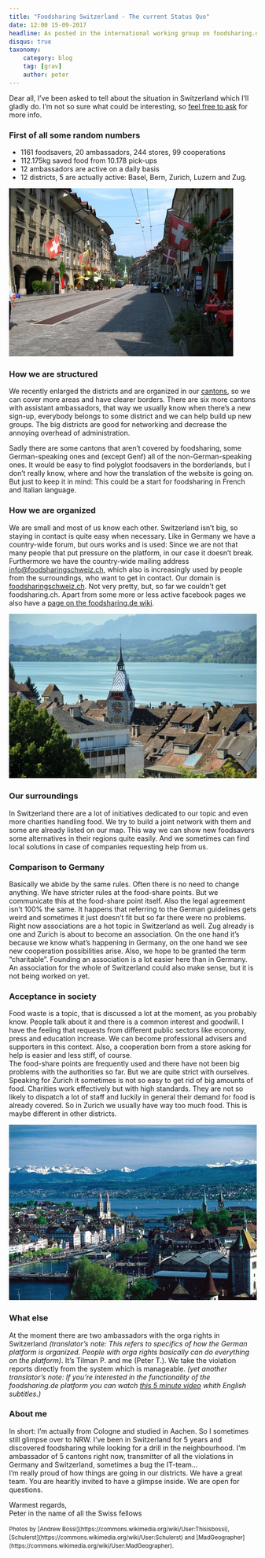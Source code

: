 ```yaml
---
title: "Foodsharing Switzerland - The current Status Quo"
date: 12:00 15-09-2017
headline: As posted in the international working group on foodsharing.de
disqus: true
taxonomy:
    category: blog
    tag: [grav]
    author: peter
---
```


Dear all,
I’ve been asked to tell about the situation in Switzerland which I’ll gladly do. I’m not so sure what could be interesting, so [feel free to ask](mailto:peter.toennies@gmail.com) for more info.

### First of all some random numbers
* 1161 foodsavers, 20 ambassadors, 244 stores, 99 cooperations
* 112.175kg saved food from 10.178 pick-ups
* 12 ambassadors are active on a daily basis
* 12 districts, 5 are actually active: Basel, Bern, Zurich, Luzern and Zug.

![Bern](Bern.jpg)

### How we are structured
We recently enlarged the districts and are organized in our [cantons](https://en.wikipedia.org/wiki/Cantons_of_Switzerland), so we can cover more areas and have clearer borders. There are six more cantons with assistant ambassadors, that way we usually know when there’s a new sign-up, everybody belongs to some district and we can help build up new groups. The big districts are good for networking and decrease the annoying overhead of administration.

Sadly there are some cantons that aren’t covered by foodsharing, some German-speaking ones and (except Genf) all of the non-German-speaking ones. It would be easy to find polyglot foodsavers in the borderlands, but I don’t really know, where and how the translation of the website is going on. But just to keep it in mind: This could be a start for foodsharing in French and Italian language.

### How we are organized
We are small and most of us know each other. Switzerland isn’t big, so staying in contact is quite easy when necessary. Like in Germany we have a country-wide forum, but ours works and is used: Since we are not that many people that put pressure on the platform, in our case  it doesn’t break. Furthermore we have the country-wide mailing address info@foodsharingschweiz.ch, which also is increasingly used by people from the surroundings, who want to get in contact. Our domain is [foodsharingschweiz.ch](https://foodsharingschweiz.ch/). Not very pretty, but, so far we couldn’t get foodsharing.ch.
Apart from some more or less active facebook pages we also have a [page on the foodsharing.de wiki](https://wiki.foodsharing.de/Schweiz).

![Zug](Zug.jpg)

### Our surroundings
In Switzerland there are a lot of initiatives dedicated to our topic and even more charities handling food. We try to build a joint network with them and some are already listed on our map. This way we can show new foodsavers some alternatives in their regions quite easily. And we sometimes can find local solutions in case of companies requesting help from us.

### Comparison to Germany
Basically we abide by the same rules. Often there is no need to change anything. We have stricter rules at the food-share points. But we communicate this at the food-share point itself. Also the legal agreement isn’t 100% the same. It happens that referring to the German guidelines gets weird and sometimes it just doesn’t fit but so far there were no problems. <br>
Right now associations are a hot topic in Switzerland as well. Zug already is one and Zurich is about to become an association. On the one hand it’s because we know what’s happening in Germany, on the one hand we see new cooperation possibilities arise. Also, we hope to be granted the term “charitable”.  Founding an association is a lot easier here than in Germany. An association for the whole of Switzerland could also make sense, but it is not being worked on yet.

### Acceptance in society
Food waste is a topic, that is discussed a lot at the moment, as you probably know. People talk about it and there is a common interest and goodwill. I have the feeling that requests from different public sectors like economy, press and education increase. We can become professional  advisers and supporters in this context. Also, a cooperation born from a store asking for help is easier and less stiff, of course. <br>
The food-share points are frequently used and there have not been big problems with the authorities so far. But we are quite strict with ourselves. <br>
Speaking for Zurich it sometimes is not so easy to get rid of big amounts of food. Charities work effectively but with high standards. They are not so likely to dispatch a lot of staff and luckily in general their demand for food is already covered. So in Zurich we usually have way too much food. This is maybe different in other districts.

![Zurich](Zurich.jpg)

### What else
At the moment there are two ambassadors with the orga rights in Switzerland _(translator’s note: This refers to specifics of how the German platform is organized. People with orga rights basically can do everything on the platform)_. It’s Tilman P. and me (Peter T.). We take the violation reports directly from the system which is manageable. _(yet another translator’s note: If you’re interested in the functionality of the foodsharing.de platform you can watch [this 5 minute video](https://www.youtube.com/watch?v=8luGiP7cE2c) whith English subtitles.)_

### About me
In short: I’m actually from Cologne and studied in Aachen. So I sometimes still glimpse over to NRW. I’ve been in Switzerland for 5 years and discovered foodsharing while looking for a drill in the neighbourhood. I’m ambassador of 5 cantons right now, transmitter of all the violations in Germany and Switzerland, sometimes a bug the IT-team… <br>
I’m really proud of how things are going in our districts. We have a great team. You are hearitly invited to have a glimpse inside. We are open for questions.

Warmest regards, <br>
Peter in the name of all the Swiss fellows

<p><small>Photos by [Andrew Bossi](https://commons.wikimedia.org/wiki/User:Thisisbossi), [Schulerst](https://commons.wikimedia.org/wiki/User:Schulerst) and [MadGeographer](https://commons.wikimedia.org/wiki/User:MadGeographer).</small></p>
